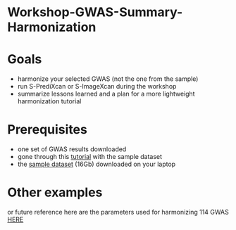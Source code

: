 # Workshop-GWAS-Summary-Harmonization

# Goals

- harmonize your selected GWAS (not the one from the sample)
- run S-PrediXcan or S-ImageXcan during the workshop
- summarize lessons learned and a plan for a more lightweight harmonization tutorial

# Prerequisites

- one set of GWAS results downloaded 
- gone through this [tutorial](https://github.com/hakyimlab/MetaXcan/wiki/Tutorial:-GTEx-v8-MASH-models-integration-with-a-Coronary-Artery-Disease-GWAS) with the sample dataset
- the [sample dataset](https://zenodo.org/record/3657902#.Xj2Zh-F7m90) (16Gb) downloaded on your laptop 

# Other examples 
or future reference here are the parameters used for harmonizing 114 GWAS [HERE](https://github.com/hakyimlab/gtex-miscellaneous-processing/blob/master/src/badger_scripts/gwas_parsing/gwas_parameters.yaml)


